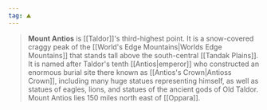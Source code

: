 ```yaml
---
tag: ⛰️️
---
```

> **Mount Antios** is [[Taldor]]'s third-highest point. It is a snow-covered craggy peak of the [[World's Edge Mountains|Worlds Edge Mountains]] that stands tall above the south-central [[Tandak Plains]]. It is named after Taldor's tenth [[Antios|emperor]] who constructed an enormous burial site there known as [[Antios's Crown|Antioss Crown]], including many huge statues representing himself, as well as statues of eagles, lions, and statues of the ancient gods of Old Taldor.
Mount Antios lies 150 miles north east of [[Oppara]].








